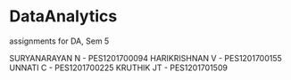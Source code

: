 # DataAnalytics
assignments for DA, Sem 5


SURYANARAYAN N - PES1201700094
HARIKRISHNAN V - PES1201700155
UNNATI C       - PES1201700225
KRUTHIK JT     - PES1201701509

